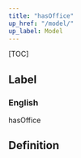 ```yaml
---
title: "hasOffice"
up_href: "/model/"
up_label: Model
---
```


[TOC]

## Label

### English
hasOffice


## Definition



    
